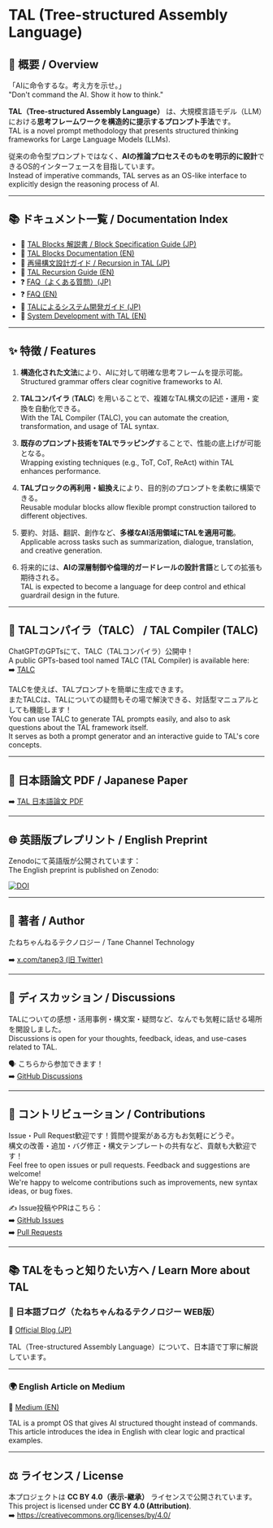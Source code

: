 
# TAL (Tree-structured Assembly Language)

## 📖 概要 / Overview

「AIに命令するな。考え方を示せ。」  
"Don't command the AI. Show it how to think."

**TAL（Tree-structured Assembly Language）** は、大規模言語モデル（LLM）における**思考フレームワークを構造的に提示するプロンプト手法**です。  
TAL is a novel prompt methodology that presents structured thinking frameworks for Large Language Models (LLMs).

従来の命令型プロンプトではなく、**AIの推論プロセスそのものを明示的に設計**できるOS的インターフェースを目指しています。  
Instead of imperative commands, TAL serves as an OS-like interface to explicitly design the reasoning process of AI.

---

## 📚 ドキュメント一覧 / Documentation Index

- 📖 [TAL Blocks 解説書 / Block Specification Guide (JP)](docs/TAL_blocks_jp.md)  
- 📖 [TAL Blocks Documentation (EN)](docs/TAL_blocks.md)  
- 🔁 [再帰構文設計ガイド / Recursion in TAL (JP)](docs/Recursion_jp.md)  
- 🔁 [TAL Recursion Guide (EN)](docs/Recursion.md)  
- ❓ [FAQ（よくある質問）(JP)](docs/FAQ_jp.md)  
- ❓ [FAQ (EN)](docs/FAQ.md)
- 🤖 [TALによるシステム開発ガイド (JP)](docs/TALC_for_System_Manual_jp.md)
- 🤖 [System Development with TAL (EN)](docs/TALC_for_System_Manual.md)

---

## ✨ 特徴 / Features

1. **構造化された文法**により、AIに対して明確な思考フレームを提示可能。  
   Structured grammar offers clear cognitive frameworks to AI.

2. **TALコンパイラ** (**TALC**) を用いることで、複雑なTAL構文の記述・運用・変換を自動化できる。  
   With the TAL Compiler (TALC), you can automate the creation, transformation, and usage of TAL syntax.

3. **既存のプロンプト技術をTALでラッピング**することで、性能の底上げが可能となる。  
   Wrapping existing techniques (e.g., ToT, CoT, ReAct) within TAL enhances performance.

4. **TALブロックの再利用・組換え**により、目的別のプロンプトを柔軟に構築できる。  
   Reusable modular blocks allow flexible prompt construction tailored to different objectives.

5. 要約、対話、翻訳、創作など、**多様なAI活用領域にTALを適用可能**。  
   Applicable across tasks such as summarization, dialogue, translation, and creative generation.

6. 将来的には、**AIの深層制御や倫理的ガードレールの設計言語**としての拡張も期待される。  
   TAL is expected to become a language for deep control and ethical guardrail design in the future.

---

## 🤖 TALコンパイラ（TALC） / TAL Compiler (TALC)

ChatGPTのGPTsにて、TALC（TALコンパイラ）公開中！  
A public GPTs-based tool named TALC (TAL Compiler) is available here:  
➡️ [TALC](https://chatgpt.com/g/g-67f90502ff0c819199365f5bd3703e51-talc-tal-compiler)  

TALCを使えば、TALプロンプトを簡単に生成できます。  
またTALCは、TALについての疑問もその場で解決できる、対話型マニュアルとしても機能します！  
You can use TALC to generate TAL prompts easily, and also to ask questions about the TAL framework itself.  
It serves as both a prompt generator and an interactive guide to TAL's core concepts.  

---

## 📝 日本語論文 PDF / Japanese Paper

➡️ [TAL 日本語論文 PDF](https://raw.githubusercontent.com/tanep3/TAL/main/docs/tal_paper_jp.pdf)

---

## 🌐 英語版プレプリント / English Preprint

Zenodoにて英語版が公開されています：  
The English preprint is published on Zenodo:

[![DOI](https://zenodo.org/badge/DOI/10.5281/zenodo.15379276.svg)](https://zenodo.org/records/15379276)

---

## 👤 著者 / Author

たねちゃんねるテクノロジー / Tane Channel Technology

➡️ [x.com/tanep3 (旧 Twitter)](https://x.com/tanep3)

---

## 💬 ディスカッション / Discussions

TALについての感想・活用事例・構文案・疑問など、なんでも気軽に話せる場所を開設しました。  
Discussions is open for your thoughts, feedback, ideas, and use-cases related to TAL.

🗣 こちらから参加できます！  
➡️ [GitHub Discussions](https://github.com/tanep3/TAL/discussions)

---

## 🙌 コントリビューション / Contributions

Issue・Pull Request歓迎です！質問や提案がある方もお気軽にどうぞ。  
構文の改善・追加・バグ修正・構文テンプレートの共有など、貢献も大歓迎です！  
Feel free to open issues or pull requests. Feedback and suggestions are welcome!  
We're happy to welcome contributions such as improvements, new syntax ideas, or bug fixes.  

✍️ Issue投稿やPRはこちら：  
➡️ [GitHub Issues](https://github.com/tanep3/TAL/issues)  
➡️ [Pull Requests](https://github.com/tanep3/TAL/pulls)  

---

## 📚 TALをもっと知りたい方へ / Learn More about TAL 

### 🌸 日本語ブログ（たねちゃんねるテクノロジー WEB版）  
📝 [Official Blog (JP)](https://tanep.work/tanech/)

TAL（Tree-structured Assembly Language）について、日本語で丁寧に解説しています。

---

### 🌍 English Article on Medium  
📝 [Medium (EN)](https://tanep3.medium.com/)

TAL is a prompt OS that gives AI structured thought instead of commands. This article introduces the idea in English with clear logic and practical examples.

---

## ⚖️ ライセンス / License

本プロジェクトは **CC BY 4.0（表示-継承）** ライセンスで公開されています。  
This project is licensed under **CC BY 4.0 (Attribution)**.  
➡️ https://creativecommons.org/licenses/by/4.0/